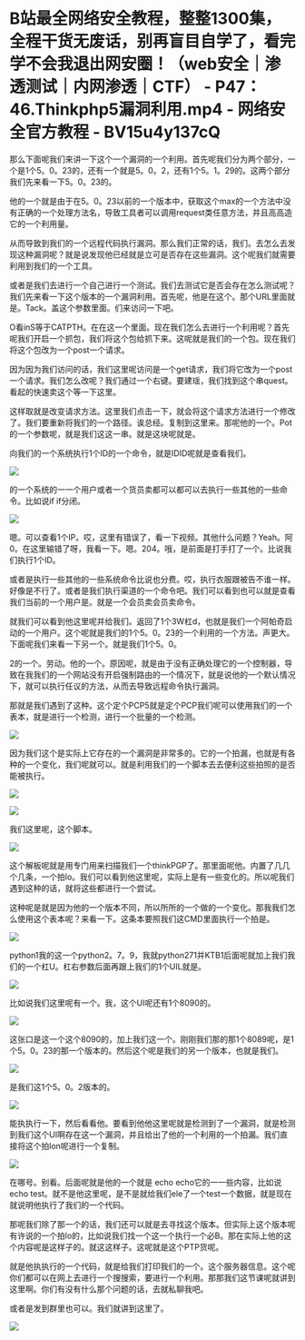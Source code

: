 # B站最全网络安全教程，整整1300集，全程干货无废话，别再盲目自学了，看完学不会我退出网安圈！（web安全｜渗透测试｜内网渗透｜CTF） - P47：46.Thinkphp5漏洞利用.mp4 - 网络安全官方教程 - BV15u4y137cQ

那么下面呢我们来讲一下这个一个漏洞的一个利用。首先呢我们分为两个部分，一个是1个5。0。23的，还有一个就是5。0。2，还有1个5。1。29的。这两个部分我们先来看一下5。0。23的。

他的一个就是由于在5。0。23以前的一个版本中，获取这个max的一个方法中没有正确的一个处理方法名，导致工具者可以调用request类任意方法，并且高高造它的一个利用量。

从而导致到我们的一个远程代码执行漏洞。那么我们正常的话，我们。去怎么去发现这种漏洞呢？就是说发现他已经就是立可是否存在这些漏洞。这个呢我们就需要利用到我们的一个工具。

或者是我们去进行一个自己进行一个测试。我们去测试它是否会存在怎么测试呢？我们先来看一下这个版本的一个漏洞利用。首先呢，他是在这个。那个URL里面就是。Tack。盖这个参数里面。们来访问一下吧。

O看inS等于CATPTH。在在这一个里面。现在我们怎么去进行一个利用呢？首先呢我们开启一个抓包，我们将这个包给抓下来。这呢就是我们的一个包。现在我们将这个包改为一个post一个请求。

因为因为我们访问的话，我们这里呢访问是一个get请求，我们将它改为一个post一个请求。我们怎么改呢？我们通过一个右键。要建瑶，我们找到这个串quest。看起的快速卖这个等一下这里。

这样取就是改变请求方法。这里我们点击一下，就会将这个请求方法进行一个修改了。我们要重新将我们的一个路径。诶总经。复制到这里来。那呢他的一个。Pot的一个参数呢，就是我们这这一串。就是这块呢就是。

向我们的一个系统执行1个ID的一个命令，就是IDID呢就是查看我们。

![](img/2978f65559f13f9140e53bf5d7ae4b61_1.png)

的一个系统的一一个用户或者一个货员卖都可以都可以去执行一些其他的一些命令。比如说if if分闭。

![](img/2978f65559f13f9140e53bf5d7ae4b61_3.png)

嗯。可以查看1个IP。哎，这里有错误了，看一下视频。其他什么问题？Yeah。阿0。在这里输错了呀，我看一下。嗯。204。哦，是前面是打手打了一个。比说我们执行1个ID。

或者是执行一些其他的一些系统命令比说也分费。哎，执行衣服跟被告不谁一样。好像是不行了。或者是我们执行渠道的一个命令吧。我们可以看到也可以就是查看我们当前的一个用户是。就是一个会员卖会员卖命令。

就我们可以看到他这里呢并给我们。返回了1个3W杠d，也就是我们一个阿帕奇启动的一个用户。这个呢就是我们的1个5。0。23的一个利用的一个方法。声更大。下面呢我们来看一下另一个。就是我们1个5。0。

2的一个。劳动。他的一个。原因呢，就是由于没有正确处理它的一个控制器，导致在我我们的一个网站没有开启强制路由的一个情况下，就是说他的一个默认情况下，就可以执行任议的方法，从而去导致远程命令执行漏洞。

那就是我们遇到了这种。这个定个PCP5就是定个PCP我们呢可以使用我们的一个表本，就是进行一个检测，进行一个批量的一个检测。



![](img/2978f65559f13f9140e53bf5d7ae4b61_5.png)

因为我们这个是实际上它存在的一个漏洞是非常多的。它的一个拍漏，也就是有各种的一个变化，我们呢就可以。就是利用我们的一个脚本去去便利这些拍照的是否能被执行。



![](img/2978f65559f13f9140e53bf5d7ae4b61_7.png)

![](img/2978f65559f13f9140e53bf5d7ae4b61_8.png)

我们这里呢，这个脚本。

![](img/2978f65559f13f9140e53bf5d7ae4b61_10.png)

这个解板呢就是用专门用来扫描我们一个thinkPGP了。那里面呢他。内置了几几个几条，一个拍lo。我们可以看到他这里呢，实际上是有一些变化的。所以呢我们遇到这种的话，就将这些都进行一个尝试。

这种呢是就是因为他的一个版本不同，所以所所的一个做的一个变化。那我我们怎么使用这个表本呢？来看一下。这条本要照我们这CMD里面执行一个拍是。



![](img/2978f65559f13f9140e53bf5d7ae4b61_12.png)

python1我的这一个python2。7。9，我就python271并KTB1后面呢就加上我们我们的一个杠U。杠右参数后面再跟上我们的1个UIL就是。



![](img/2978f65559f13f9140e53bf5d7ae4b61_14.png)

比如说我们这里呢有一个。我，这个UI呢还有1个8090的。

![](img/2978f65559f13f9140e53bf5d7ae4b61_16.png)

这张口是这一个这个8090的，加上我们这一个。刚刚我们那的那1个8089呢，是1个5。0。23的那一个版本的。然后这个呢是我们的另一个版本，也就是我们。



![](img/2978f65559f13f9140e53bf5d7ae4b61_18.png)

是我们这1个5。0。2版本的。

![](img/2978f65559f13f9140e53bf5d7ae4b61_20.png)

能执执行一下，然后看看他。要看到他他这里呢就是检测到了一个漏洞，就是检测到我们这个UI啊存在这一个漏洞，并且给出了他的一个利用的一个拍漏。我们直接将这个拍lon呢进行一个复制。



![](img/2978f65559f13f9140e53bf5d7ae4b61_22.png)

在哪号。别看。后面呢就是他的一个就是 echo echo它的一一些内容，比如说 echo test。就不是他这里呢，是不是就给我们ele了一个test一个数据，就是现在就说明他执行了我们的一个代码。

那呢我们除了那一个的话，我们还可以就是去寻找这个版本。但实际上这个版本呢有许说的一个拍lo的，比如说我们找一个这一个执行一个必B。那在实际上他的这个内容呢是这样子的。就这这样子。这呢就是这个PTP货呢。

就是他执执行的一个代码，就是给我们打印我们的一个。这个服务器信息。这个呢你们都可以在网上去进行一个搜搜索，要进行一个利用。那那我们这节课呢就讲到这里啊。你们有没有什么那个问题的话，去就私聊我吧。

或者是发到群里也可以。我们就讲到这里了。

![](img/2978f65559f13f9140e53bf5d7ae4b61_24.png)